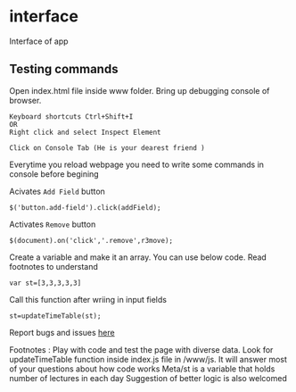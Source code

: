 # interface
Interface of app

## Testing commands

Open index.html file inside www folder.
Bring up debugging console of browser.


    Keyboard shortcuts Ctrl+Shift+I
    OR
    Right click and select Inspect Element
    
    Click on Console Tab (He is your dearest friend )

Everytime you reload webpage you need to write some commands in console before begining 

Acivates `Add Field` button 
    
    $('button.add-field').click(addField);
    
Activates `Remove` button    
    
    $(document).on('click','.remove',r3move);
   
Create a variable and make it an array. You can use below code. Read footnotes to understand

    var st=[3,3,3,3,3]
    
Call this function after wriing in input fields 
    
    st=updateTimeTable(st);
    
Report bugs and issues [here](https://github.com/TheOneAboveAllTitan/interface/issues/7)

Footnotes : 
  Play with code and test the page with diverse data.
  Look for updateTimeTable function inside index.js file in /www/js. It will answer most of your questions about how code works
  Meta/st is a variable that holds number of lectures in each day
  Suggestion of better logic is also welcomed
